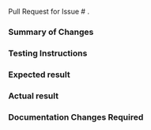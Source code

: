 Pull Request for Issue # .

### Summary of Changes



### Testing Instructions



### Expected result



### Actual result



### Documentation Changes Required
